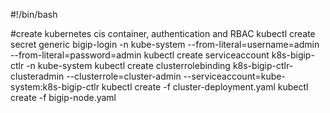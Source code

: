 #!/bin/bash

#create kubernetes cis container, authentication and RBAC
kubectl create secret generic bigip-login -n kube-system --from-literal=username=admin --from-literal=password=admin
kubectl create serviceaccount k8s-bigip-ctlr -n kube-system
kubectl create clusterrolebinding k8s-bigip-ctlr-clusteradmin --clusterrole=cluster-admin --serviceaccount=kube-system:k8s-bigip-ctlr
kubectl create -f cluster-deployment.yaml
kubectl create -f bigip-node.yaml